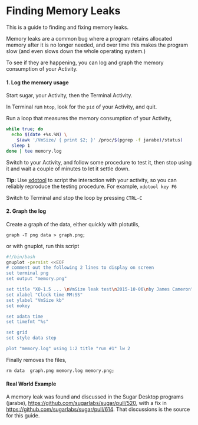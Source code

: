 # Finding Memory Leaks

This is a guide to finding and fixing memory leaks.

Memory leaks are a common bug where a program retains allocated memory after it is no longer needed, and over time this makes the program slow (and even slows down the whole operating system.) 

To see if they are happening, you can log and graph the memory consumption of your Activity.

#### 1. Log the memory usage

Start sugar, your Activity, then the Terminal Activity.

In Terminal run `htop`, look for the `pid` of your Activity, and quit. 

Run a loop that measures the memory consumption of your Activity,

```bash
while true; do
  echo $(date +%s.%N) \
    $(awk '/VmSize/ { print $2; }' /proc/$(pgrep -f jarabe)/status)
  sleep 1
done | tee memory.log
```

Switch to your Activity, and follow some procedure to test it, then stop using it and wait a couple of minutes to let it settle down. 

**Tip:** Use [xdotool](https://github.com/jordansissel/xdotool) to script the interaction with your activity, so you can reliably reproduce the testing procedure. 
For example, `xdotool key F6`

Switch to Terminal and stop the loop by pressing `CTRL-C`

#### 2. Graph the log

Create a graph of the data, either quickly with plotutils, 

    graph -T png data > graph.png;

or with gnuplot, run this script

```bash
#!/bin/bash
gnuplot -persist <<EOF
# comment out the following 2 lines to display on screen
set terminal png
set output "memory.png"

set title "XO-1.5 ... \nVmSize leak test\n2015-10-06\nby James Cameron"
set xlabel "Clock time MM:SS"
set ylabel "VmSize kb"
set nokey

set xdata time
set timefmt "%s"

set grid
set style data step

plot "memory.log" using 1:2 title "run #1" lw 2
```

Finally removes the files,

    rm data  graph.png memory.log memory.png;

#### Real World Example 

A memory leak was found and discussed in the Sugar Desktop programs (jarabe), <https://github.com/sugarlabs/sugar/pull/520>, with a fix in <https://github.com/sugarlabs/sugar/pull/614>. 
That discussions is the source for this guide.
